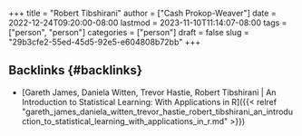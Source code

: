 +++
title = "Robert Tibshirani"
author = ["Cash Prokop-Weaver"]
date = 2022-12-24T09:20:00-08:00
lastmod = 2023-11-10T11:14:07-08:00
tags = ["person", "person"]
categories = ["person"]
draft = false
slug = "29b3cfe2-55ed-45d5-92e5-e604808b72bb"
+++

## Backlinks {#backlinks}

-   [Gareth James, Daniela Witten, Trevor Hastie, Robert Tibshirani | An Introduction to Statistical Learning: With Applications in R]({{< relref "gareth_james_daniela_witten_trevor_hastie_robert_tibshirani_an_introduction_to_statistical_learning_with_applications_in_r.md" >}})
